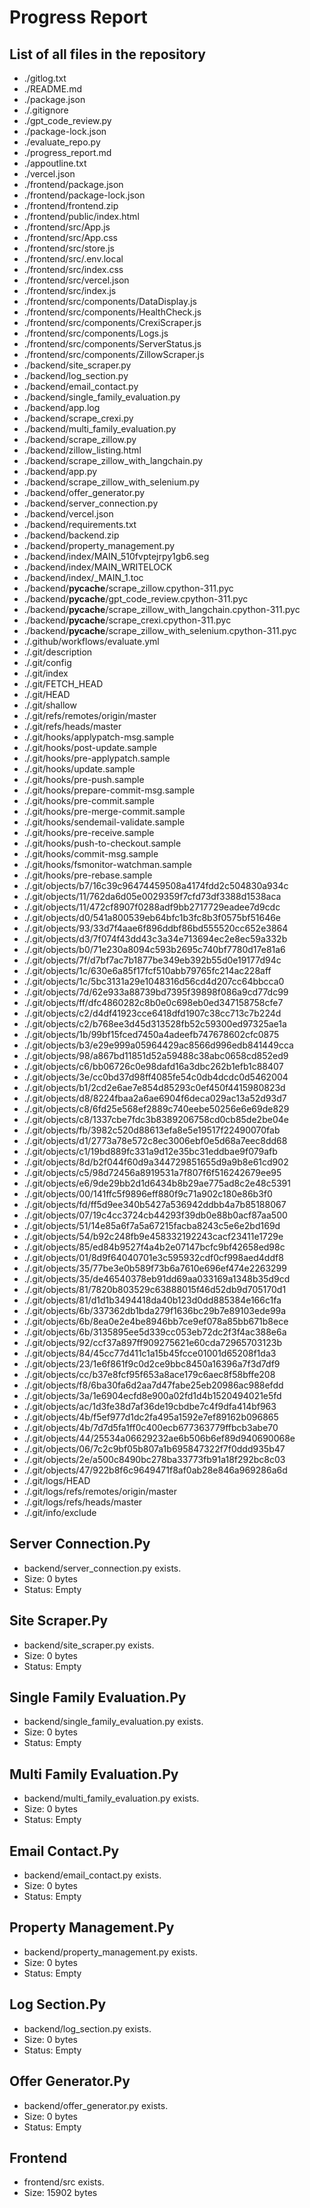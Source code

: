 # Progress Report

## List of all files in the repository
- ./gitlog.txt
- ./README.md
- ./package.json
- ./.gitignore
- ./gpt_code_review.py
- ./package-lock.json
- ./evaluate_repo.py
- ./progress_report.md
- ./appoutline.txt
- ./vercel.json
- ./frontend/package.json
- ./frontend/package-lock.json
- ./frontend/frontend.zip
- ./frontend/public/index.html
- ./frontend/src/App.js
- ./frontend/src/App.css
- ./frontend/src/store.js
- ./frontend/src/.env.local
- ./frontend/src/index.css
- ./frontend/src/vercel.json
- ./frontend/src/index.js
- ./frontend/src/components/DataDisplay.js
- ./frontend/src/components/HealthCheck.js
- ./frontend/src/components/CrexiScraper.js
- ./frontend/src/components/Logs.js
- ./frontend/src/components/ServerStatus.js
- ./frontend/src/components/ZillowScraper.js
- ./backend/site_scraper.py
- ./backend/log_section.py
- ./backend/email_contact.py
- ./backend/single_family_evaluation.py
- ./backend/app.log
- ./backend/scrape_crexi.py
- ./backend/multi_family_evaluation.py
- ./backend/scrape_zillow.py
- ./backend/zillow_listing.html
- ./backend/scrape_zillow_with_langchain.py
- ./backend/app.py
- ./backend/scrape_zillow_with_selenium.py
- ./backend/offer_generator.py
- ./backend/server_connection.py
- ./backend/vercel.json
- ./backend/requirements.txt
- ./backend/backend.zip
- ./backend/property_management.py
- ./backend/index/MAIN_510fvptejrpy1gb6.seg
- ./backend/index/MAIN_WRITELOCK
- ./backend/index/_MAIN_1.toc
- ./backend/__pycache__/scrape_zillow.cpython-311.pyc
- ./backend/__pycache__/gpt_code_review.cpython-311.pyc
- ./backend/__pycache__/scrape_zillow_with_langchain.cpython-311.pyc
- ./backend/__pycache__/scrape_crexi.cpython-311.pyc
- ./backend/__pycache__/scrape_zillow_with_selenium.cpython-311.pyc
- ./.github/workflows/evaluate.yml
- ./.git/description
- ./.git/config
- ./.git/index
- ./.git/FETCH_HEAD
- ./.git/HEAD
- ./.git/shallow
- ./.git/refs/remotes/origin/master
- ./.git/refs/heads/master
- ./.git/hooks/applypatch-msg.sample
- ./.git/hooks/post-update.sample
- ./.git/hooks/pre-applypatch.sample
- ./.git/hooks/update.sample
- ./.git/hooks/pre-push.sample
- ./.git/hooks/prepare-commit-msg.sample
- ./.git/hooks/pre-commit.sample
- ./.git/hooks/pre-merge-commit.sample
- ./.git/hooks/sendemail-validate.sample
- ./.git/hooks/pre-receive.sample
- ./.git/hooks/push-to-checkout.sample
- ./.git/hooks/commit-msg.sample
- ./.git/hooks/fsmonitor-watchman.sample
- ./.git/hooks/pre-rebase.sample
- ./.git/objects/b7/16c39c96474459508a4174fdd2c504830a934c
- ./.git/objects/11/762da6d05e0029359f7cfd73df3388d1538aca
- ./.git/objects/11/472cf8907f0288adf9bb2717729eadee7d9cdc
- ./.git/objects/d0/541a800539eb64bfc1b3fc8b3f0575bf51646e
- ./.git/objects/93/33d7f4aae6f896ddbf86bd555520cc652e3864
- ./.git/objects/d3/7f074f43dd43c3a34e713694ec2e8ec59a332b
- ./.git/objects/b0/71e230a8094c593b2695c740bf7780d17e81a6
- ./.git/objects/7f/d7bf7ac7b1877be349eb392b55d0e19177d94c
- ./.git/objects/1c/630e6a85f17fcf510abb79765fc214ac228aff
- ./.git/objects/1c/5bc3131a29e1048316d56cd4d207cc64bbcca0
- ./.git/objects/7d/62e933a88739bd7395f39898f086a9cd77dc99
- ./.git/objects/ff/dfc4860282c8b0e0c698eb0ed347158758cfe7
- ./.git/objects/c2/d4df41923cce6418dfd1907c38cc713c7b224d
- ./.git/objects/c2/b768ee3d45d313528fb52c59300ed97325ae1a
- ./.git/objects/1b/99bf15fced7450a4adeefb747678602cfc0875
- ./.git/objects/b3/e29e999a05964429ac8566d996edb841449cca
- ./.git/objects/98/a867bd11851d52a59488c38abc0658cd852ed9
- ./.git/objects/c6/bb06726c0e98dafd16a3dbc262b1efb1c88407
- ./.git/objects/3e/cc0bd37d98ff4085fe54c0db4dcdc0d5462004
- ./.git/objects/b1/2cd2e6ae7e854d85293c0ef450f4415980823d
- ./.git/objects/d8/8224fbaa2a6ae6904f6deca029ac13a52d93d7
- ./.git/objects/c8/6fd25e568ef2889c740eebe50256e6e69de829
- ./.git/objects/c8/1337cbe7fdc3b8389206758cd0cb85de2be04e
- ./.git/objects/fb/3982c520d88613efa8e5e19517f22490070fab
- ./.git/objects/d1/2773a78e572c8ec3006ebf0e5d68a7eec8dd68
- ./.git/objects/c1/19bd889fc331a9d12e35bc31eddbae9f079afb
- ./.git/objects/8d/b2f044f60d9a344729851655d9a9b8e61cd902
- ./.git/objects/c5/98d72456a8919531a7f807f6f516242679ee95
- ./.git/objects/e6/9de29bb2d1d6434b8b29ae775ad8c2e48c5391
- ./.git/objects/00/141ffc5f9896eff880f9c71a902c180e86b3f0
- ./.git/objects/fd/ff5d9ee340b5427a536942ddbb4a7b85188067
- ./.git/objects/07/19c4cc3724cb44293f39db0e88b0acf87aa500
- ./.git/objects/51/14e85a6f7a5a67215facba8243c5e6e2bd169d
- ./.git/objects/54/b92c248fb9e458332192243cacf23411e1729e
- ./.git/objects/85/ed84b9527f4a4b2e07147bcfc9bf42658ed98c
- ./.git/objects/01/8d9f64040701e3c595932cdf0cf998aed4ddf8
- ./.git/objects/35/77be3e0b589f73b6a7610e696ef474e2263299
- ./.git/objects/35/de46540378eb91dd69aa033169a1348b35d9cd
- ./.git/objects/81/7820b803529c63888015f46d52db9d705170d1
- ./.git/objects/81/d1d1b3494418da40b123d0dd885384e166c1fa
- ./.git/objects/6b/337362db1bda279f1636bc29b7e89103ede99a
- ./.git/objects/6b/8ea0e2e4be8946bb7ce9ef078a85bb671b8ece
- ./.git/objects/6b/3135895ee5d339cc053eb72dc2f3f4ac388e6a
- ./.git/objects/92/ccf37a897ff909275621e60cda72965703123b
- ./.git/objects/84/45cc77d411c1a15b45fcce01001d65208f1da3
- ./.git/objects/23/1e6f861f9c0d2ce9bbc8450a16396a7f3d7df9
- ./.git/objects/cc/b37e8fcf95f653a8ace179c6aec8f58bffe208
- ./.git/objects/f8/6ba30fa6d2aa7d47fabe25eb20986ac988efdd
- ./.git/objects/3a/1e6904ecfd8e900a02fd1d4b1520494021e5fd
- ./.git/objects/ac/1d3fe38d7af36de19cbdbe7c4f9dfa414bf963
- ./.git/objects/4b/f5ef977d1dc2fa495a1592e7ef89162b096865
- ./.git/objects/4b/7d7d5fa1ff0c400ecb677363779ffbcb3abe70
- ./.git/objects/44/25534a06629232ae6b506b6ef89d940690068e
- ./.git/objects/06/7c2c9bf05b807a1b695847322f7f0ddd935b47
- ./.git/objects/2e/a500c8490bc278ba33773fb91a18f292bc8c03
- ./.git/objects/47/922b8f6c9649471f8af0ab28e846a969286a6d
- ./.git/logs/HEAD
- ./.git/logs/refs/remotes/origin/master
- ./.git/logs/refs/heads/master
- ./.git/info/exclude

## Server Connection.Py
- backend/server_connection.py exists.
- Size: 0 bytes
- Status: Empty

## Site Scraper.Py
- backend/site_scraper.py exists.
- Size: 0 bytes
- Status: Empty

## Single Family Evaluation.Py
- backend/single_family_evaluation.py exists.
- Size: 0 bytes
- Status: Empty

## Multi Family Evaluation.Py
- backend/multi_family_evaluation.py exists.
- Size: 0 bytes
- Status: Empty

## Email Contact.Py
- backend/email_contact.py exists.
- Size: 0 bytes
- Status: Empty

## Property Management.Py
- backend/property_management.py exists.
- Size: 0 bytes
- Status: Empty

## Log Section.Py
- backend/log_section.py exists.
- Size: 0 bytes
- Status: Empty

## Offer Generator.Py
- backend/offer_generator.py exists.
- Size: 0 bytes
- Status: Empty

## Frontend
- frontend/src exists.
- Size: 15902 bytes
